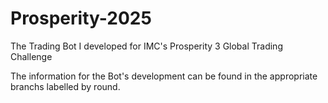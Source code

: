 # Prosperity-2025
The Trading Bot I developed for IMC's Prosperity 3 Global Trading Challenge

The information for the Bot's development can be found in the appropriate branchs labelled by round.
